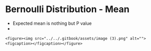# Bernoulli Distribution - Mean

* Expected mean is nothing but P value
*

    <figure><img src="../../.gitbook/assets/image (3).png" alt=""><figcaption></figcaption></figure>

